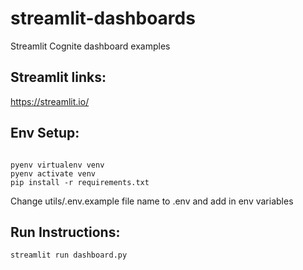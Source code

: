 # streamlit-dashboards
Streamlit Cognite dashboard examples

## Streamlit links:

https://streamlit.io/


## Env Setup:

```angular2html

pyenv virtualenv venv
pyenv activate venv
pip install -r requirements.txt

```

Change utils/.env.example file name to .env and add in env variables

## Run Instructions:

```angular2html
streamlit run dashboard.py 
```



